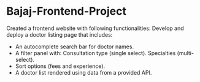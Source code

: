 # Bajaj-Frontend-Project
Created a frontend website with following functionalities: Develop and deploy a doctor listing page that includes: 
- An autocomplete search bar for doctor names.
- A filter panel with: Consultation type (single select). Specialties (multi-select). 
- Sort options (fees and experience). 
- A doctor list rendered using data from a provided API.
